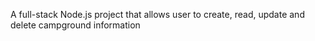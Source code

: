 A full-stack Node.js project that allows user to create, read, update and delete campground information
